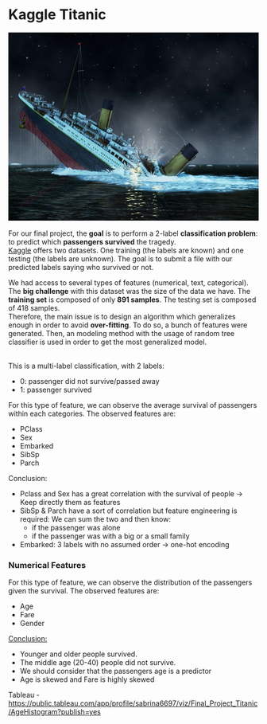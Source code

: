 # Kaggle Titanic

![Titanic](https://github.com/skaram16/finalproject/blob/main/Images/Titanic.jpeg)

For our final project, the <b>goal</b> is to perform a 2-label <b>classification problem</b>: to predict which <b>passengers survived</b> the tragedy. <br> [Kaggle](https://www.kaggle.com) offers two datasets. One training (the labels are known) and one testing (the labels are unknown). The goal is to submit a file with our predicted labels saying who survived or not. <br>

We had access to several types of features (numerical, text, categorical). The <b>big challenge</b> with this dataset was the size of the data we have. The <b>training set</b> is composed of only <b>891 samples</b>. The testing set is composed of 418 samples. <br>Therefore, the main issue is to design an algorithm which generalizes enough in order to avoid <b>over-fitting</b>. To do so, a bunch of features were generated. Then, an modeling method with the usage of random tree classifier is used in order to get the most generalized model.<br><br>


This is a multi-label classification, with 2 labels:

- 0: passenger did not survive/passed away
- 1: passenger survived

For this type of feature, we can observe the average survival of passengers within each categories. The observed features are: 

- PClass
- Sex
- Embarked
- SibSp
- Parch

Conclusion:

- Pclass and Sex has a great correlation with the survival of people -> Keep directly them as features
- SibSp & Parch have a sort of correlation but feature engineering is required: We can sum the two and then know:
	- if the passenger was alone 
	- if the passenger was with a big or a small family
- Embarked: 3 labels with no assumed order -> one-hot encoding 

### Numerical Features

For this type of feature, we can observe the distribution of the passengers given the survival. The observed features are: 

- Age
- Fare
- Gender

<u>Conclusion:</u>
- Younger and older people survived.
- The middle age (20-40) people did not survive. 
- We should consider that the passengers age is a predictor
- Age is skewed and Fare is highly skewed





Tableau - https://public.tableau.com/app/profile/sabrina6697/viz/Final_Project_Titanic/AgeHistogram?publish=yes
